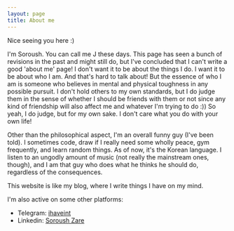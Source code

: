 ```yaml
---
layout: page
title: About me
---
```


Nice seeing you here :)

I'm Soroush. You can call me J these days.
This page has seen a bunch of revisions in the past and might still do, but I've concluded that I can't write a good 'about me' page! I don't want it to be about the things I do. I want it to be about who I am. And that's hard to talk about! But the essence of who I am is someone who believes in mental and physical toughness in any possible pursuit. I don't hold others to my own standards, but I do judge them in the sense of whether I should be friends with them or not since any kind of friendship will also affect me and whatever I'm trying to do :)) So yeah, I do judge, but for my own sake. I don't care what you do with your own life!

Other than the philosophical aspect, I'm an overall funny guy (I've been told). I sometimes code, draw if I really need some wholly peace, gym frequently, and learn random things. As of now, it's the Korean language. I listen to an ungodly amount of music (not really the mainstream ones, though), and I am that guy who does what he thinks he should do, regardless of the consequences.


This website is like my blog, where I write things I have on my mind.

I'm also active on some other platforms:
* Telegram: [ihaveint](https://t.me/ihaveint)
* Linkedin: [Soroush Zare](https://www.linkedin.com/in/ihaveint/)
